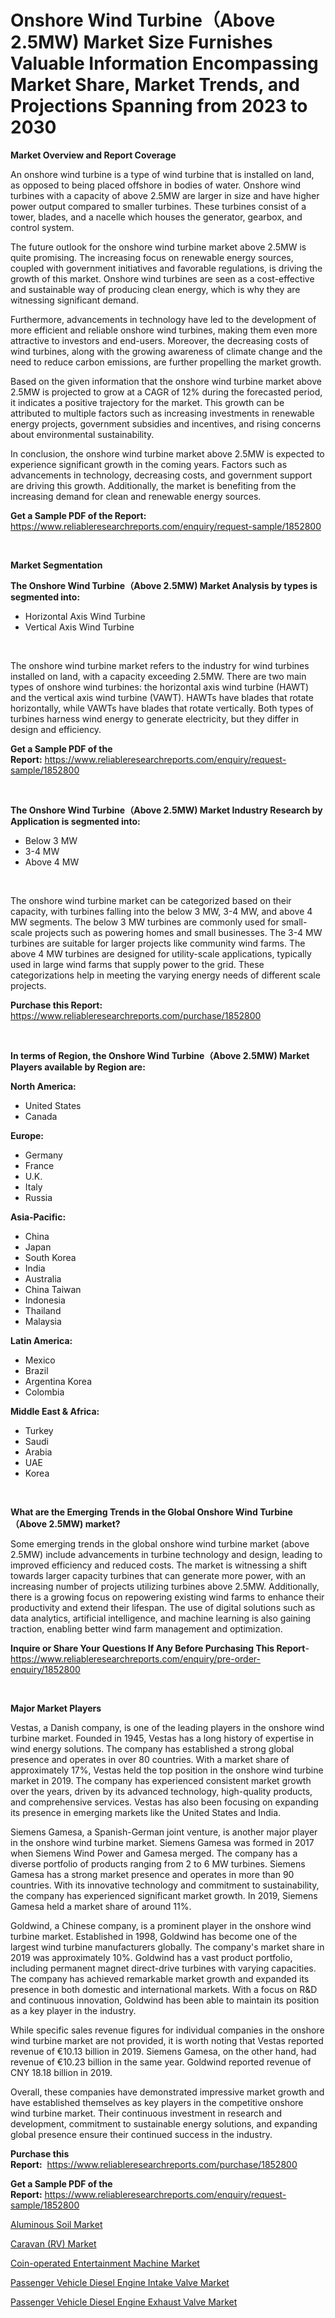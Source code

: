 <p><h1>Onshore Wind Turbine（Above 2.5MW) Market Size Furnishes Valuable Information Encompassing Market Share, Market Trends, and Projections Spanning from 2023 to 2030</h1></p><p><strong>Market Overview and Report Coverage</strong></p>
<p><p>An onshore wind turbine is a type of wind turbine that is installed on land, as opposed to being placed offshore in bodies of water. Onshore wind turbines with a capacity of above 2.5MW are larger in size and have higher power output compared to smaller turbines. These turbines consist of a tower, blades, and a nacelle which houses the generator, gearbox, and control system.</p><p>The future outlook for the onshore wind turbine market above 2.5MW is quite promising. The increasing focus on renewable energy sources, coupled with government initiatives and favorable regulations, is driving the growth of this market. Onshore wind turbines are seen as a cost-effective and sustainable way of producing clean energy, which is why they are witnessing significant demand.</p><p>Furthermore, advancements in technology have led to the development of more efficient and reliable onshore wind turbines, making them even more attractive to investors and end-users. Moreover, the decreasing costs of wind turbines, along with the growing awareness of climate change and the need to reduce carbon emissions, are further propelling the market growth.</p><p>Based on the given information that the onshore wind turbine market above 2.5MW is projected to grow at a CAGR of 12% during the forecasted period, it indicates a positive trajectory for the market. This growth can be attributed to multiple factors such as increasing investments in renewable energy projects, government subsidies and incentives, and rising concerns about environmental sustainability.</p><p>In conclusion, the onshore wind turbine market above 2.5MW is expected to experience significant growth in the coming years. Factors such as advancements in technology, decreasing costs, and government support are driving this growth. Additionally, the market is benefiting from the increasing demand for clean and renewable energy sources.</p></p>
<p><strong>Get a Sample PDF of the Report:</strong> <a href="https://www.reliableresearchreports.com/enquiry/request-sample/1852800">https://www.reliableresearchreports.com/enquiry/request-sample/1852800</a></p>
<p>&nbsp;</p>
<p><strong>Market Segmentation</strong></p>
<p><strong>The Onshore Wind Turbine（Above 2.5MW) Market Analysis by types is segmented into:</strong></p>
<p><ul><li>Horizontal Axis Wind Turbine</li><li>Vertical Axis Wind Turbine</li></ul></p>
<p>&nbsp;</p>
<p><p>The onshore wind turbine market refers to the industry for wind turbines installed on land, with a capacity exceeding 2.5MW. There are two main types of onshore wind turbines: the horizontal axis wind turbine (HAWT) and the vertical axis wind turbine (VAWT). HAWTs have blades that rotate horizontally, while VAWTs have blades that rotate vertically. Both types of turbines harness wind energy to generate electricity, but they differ in design and efficiency.</p></p>
<p><strong>Get a Sample PDF of the Report:</strong>&nbsp;<a href="https://www.reliableresearchreports.com/enquiry/request-sample/1852800">https://www.reliableresearchreports.com/enquiry/request-sample/1852800</a></p>
<p>&nbsp;</p>
<p><strong>The Onshore Wind Turbine（Above 2.5MW) Market Industry Research by Application is segmented into:</strong></p>
<p><ul><li>Below 3 MW</li><li>3-4 MW</li><li>Above 4 MW</li></ul></p>
<p>&nbsp;</p>
<p><p>The onshore wind turbine market can be categorized based on their capacity, with turbines falling into the below 3 MW, 3-4 MW, and above 4 MW segments. The below 3 MW turbines are commonly used for small-scale projects such as powering homes and small businesses. The 3-4 MW turbines are suitable for larger projects like community wind farms. The above 4 MW turbines are designed for utility-scale applications, typically used in large wind farms that supply power to the grid. These categorizations help in meeting the varying energy needs of different scale projects.</p></p>
<p><strong>Purchase this Report:</strong>&nbsp; <a href="https://www.reliableresearchreports.com/purchase/1852800">https://www.reliableresearchreports.com/purchase/1852800</a></p>
<p>&nbsp;</p>
<p><strong>In terms of Region, the Onshore Wind Turbine（Above 2.5MW) Market Players available by Region are:</strong></p>
<p>
    <p> <strong> North America: </strong>
        <ul>
            <li>United States</li>
            <li>Canada</li>
        </ul>
        </p> 
    <p> <strong> Europe: </strong>
        <ul>
            <li>Germany</li>
            <li>France</li>
            <li>U.K.</li>
            <li>Italy</li>
            <li>Russia</li>
        </ul>
        </p> 
    <p> <strong> Asia-Pacific: </strong>
        <ul>
            <li>China</li>
            <li>Japan</li>
            <li>South Korea</li>
            <li>India</li>
            <li>Australia</li>
            <li>China Taiwan</li>
            <li>Indonesia</li>
            <li>Thailand</li>
            <li>Malaysia</li>
        </ul>
        </p> 
    <p> <strong> Latin America: </strong>
        <ul>
            <li>Mexico</li>
            <li>Brazil</li>
            <li>Argentina Korea</li>
            <li>Colombia</li>
        </ul>
        </p> 
    <p> <strong> Middle East & Africa: </strong>
        <ul>
            <li>Turkey</li>
            <li>Saudi</li>
            <li>Arabia</li>
            <li>UAE</li>
            <li>Korea</li>
        </ul>
    </p>
    </p>
<p>&nbsp;</p>
<p><strong>What are the Emerging Trends in the Global Onshore Wind Turbine（Above 2.5MW) market?</strong></p>
<p><p>Some emerging trends in the global onshore wind turbine market (above 2.5MW) include advancements in turbine technology and design, leading to improved efficiency and reduced costs. The market is witnessing a shift towards larger capacity turbines that can generate more power, with an increasing number of projects utilizing turbines above 2.5MW. Additionally, there is a growing focus on repowering existing wind farms to enhance their productivity and extend their lifespan. The use of digital solutions such as data analytics, artificial intelligence, and machine learning is also gaining traction, enabling better wind farm management and optimization.</p></p>
<p><strong>Inquire or Share Your Questions If Any Before Purchasing This Report</strong>- <a href="https://www.reliableresearchreports.com/enquiry/pre-order-enquiry/1852800">https://www.reliableresearchreports.com/enquiry/pre-order-enquiry/1852800</a></p>
<p>&nbsp;</p>
<p><strong>Major Market Players</strong></p>
<p><p>Vestas, a Danish company, is one of the leading players in the onshore wind turbine market. Founded in 1945, Vestas has a long history of expertise in wind energy solutions. The company has established a strong global presence and operates in over 80 countries. With a market share of approximately 17%, Vestas held the top position in the onshore wind turbine market in 2019. The company has experienced consistent market growth over the years, driven by its advanced technology, high-quality products, and comprehensive services. Vestas has also been focusing on expanding its presence in emerging markets like the United States and India.</p><p>Siemens Gamesa, a Spanish-German joint venture, is another major player in the onshore wind turbine market. Siemens Gamesa was formed in 2017 when Siemens Wind Power and Gamesa merged. The company has a diverse portfolio of products ranging from 2 to 6 MW turbines. Siemens Gamesa has a strong market presence and operates in more than 90 countries. With its innovative technology and commitment to sustainability, the company has experienced significant market growth. In 2019, Siemens Gamesa held a market share of around 11%.</p><p>Goldwind, a Chinese company, is a prominent player in the onshore wind turbine market. Established in 1998, Goldwind has become one of the largest wind turbine manufacturers globally. The company's market share in 2019 was approximately 10%. Goldwind has a vast product portfolio, including permanent magnet direct-drive turbines with varying capacities. The company has achieved remarkable market growth and expanded its presence in both domestic and international markets. With a focus on R&D and continuous innovation, Goldwind has been able to maintain its position as a key player in the industry.</p><p>While specific sales revenue figures for individual companies in the onshore wind turbine market are not provided, it is worth noting that Vestas reported revenue of €10.13 billion in 2019. Siemens Gamesa, on the other hand, had revenue of €10.23 billion in the same year. Goldwind reported revenue of CNY 18.18 billion in 2019.</p><p>Overall, these companies have demonstrated impressive market growth and have established themselves as key players in the competitive onshore wind turbine market. Their continuous investment in research and development, commitment to sustainable energy solutions, and expanding global presence ensure their continued success in the industry.</p></p>
<p><strong>Purchase this Report:</strong>&nbsp;&nbsp;<a href="https://www.reliableresearchreports.com/purchase/1852800">https://www.reliableresearchreports.com/purchase/1852800</a></p>
<p></p>
<p><strong>Get a Sample PDF of the Report:</strong>&nbsp;<a href="https://www.reliableresearchreports.com/enquiry/request-sample/1852800">https://www.reliableresearchreports.com/enquiry/request-sample/1852800</a></p>
<p><p><a href="https://www.linkedin.com/pulse/aluminous-soil-market-research-report-provides-thorough-linrc/">Aluminous Soil Market</a></p><p><a href="https://www.linkedin.com/pulse/caravan-rv-market-research-report-provides-thorough-industry-ul1fc/">Caravan (RV) Market</a></p><p><a href="https://www.linkedin.com/pulse/coin-operated-entertainment-machine-market-insights-players/">Coin-operated Entertainment Machine Market</a></p><p><a href="https://medium.com/@sk99912151/passenger-vehicle-diesel-engine-intake-valve-market-size-and-market-trends-complete-industry-41b5530e3f8f">Passenger Vehicle Diesel Engine Intake Valve Market</a></p><p><a href="https://medium.com/@ssantosh15121999/passenger-vehicle-diesel-engine-exhaust-valve-market-insight-market-trends-growth-forecasted-103fd3e42c21">Passenger Vehicle Diesel Engine Exhaust Valve Market</a></p></p>